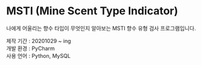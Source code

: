 # MSTI (Mine Scent Type Indicator)

나에게 어울리는 향수 타입이 무엇인지 알아보는 MSTI 향수 유형 검사 프로그램입니다. 

제작 기간 : 20201029 ~ ing  
개발 환경 : PyCharm   
사용 언어 : Python, MySQL  
